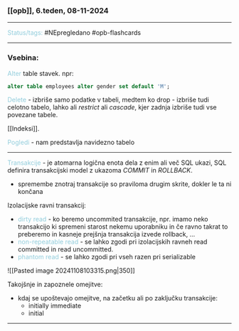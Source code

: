 ### [[opb]], 6.teden, 08-11-2024
---

<font color="#92cddc">Status/tags:</font> #NEpregledano #opb-flashcards 

---

### Vsebina:

<font color="#92cddc">Alter</font> table stavek. npr:
```SQL
alter table employees alter gender set default 'M';
```

<font color="#92cddc">Delete</font> - izbriše samo podatke v tabeli, medtem ko drop - izbriše tudi celotno tabelo, lahko ali $restrict$ ali $cascade$, kjer zadnja izbriše tudi vse povezane tabele.

[[Indeksi]].

<font color="#92cddc">Pogledi</font> - nam predstavlja navidezno tabelo

---

<font color="#92cddc">Transakcije</font> - je atomarna logična enota dela z enim ali več SQL ukazi, SQL definira transakcijski model z ukazoma $COMMIT$ in $ROLLBACK$.

- spremembe znotraj transakcije so praviloma drugim skrite, dokler le ta ni končana

Izolacijske ravni transakcij:
- <font color="#92cddc">dirty read</font> - ko beremo uncommited transakcije, npr. imamo neko transakcijo ki spremeni starost nekemu uporabniku in če ravno takrat to preberemo in kasneje prejšnja transakcija izvede rollback, ...
- <font color="#92cddc">non-repeatable read</font> - se lahko zgodi pri izolacijskih ravneh read committed in read uncommitted.
- <font color="#92cddc">phantom read</font> - se lahko zgodi pri vseh razen pri serializable

![[Pasted image 20241108103315.png|350]]

Takojšnje in zapoznele omejitve:
- kdaj se upoštevajo omejitve, na začetku ali po zaključku transakcije:
	- initially immediate
	- initial

---
